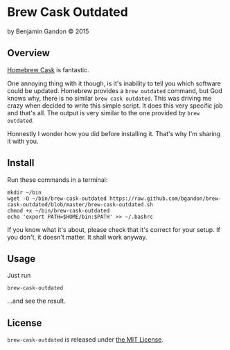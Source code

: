 Brew Cask Outdated
==================

by Benjamin Gandon © 2015


Overview
--------

[Homebrew Cask](http://caskroom.io/) is fantastic.

One annoying thing with it though, is it's inability to tell you which
software could be updated. Homebrew provides a `brew outdated` command, but
God knows why, there is no similar `brew cask outdated`. This was driving me
crazy when decided to write this simple script. It does this very specific job
and that's all. The output is very similar to the one provided by
`brew outdated`.

Honnestly I wonder how you did before installing it. That's why I'm sharing it
with you.


Install
-------

Run these commands in a terminal:

    mkdir ~/bin
    wget -O ~/bin/brew-cask-outdated https://raw.github.com/bgandon/brew-cask-outdated/blob/master/brew-cask-outdated.sh
    chmod +x ~/bin/brew-cask-outdated
    echo 'export PATH=$HOME/bin:$PATH' >> ~/.bashrc

If you know what it's about, please check that it's correct for your setup. If
you don't, it doesn't matter. It shall work anyway.


Usage
-----

Just run

    brew-cask-outdated

…and see the result.


License
-------

`brew-cask-outdated` is released under [the MIT License](LICENSE.txt).

<!--
# Local Variables:
# indent-tabs-mode: nil
# End:
-->
